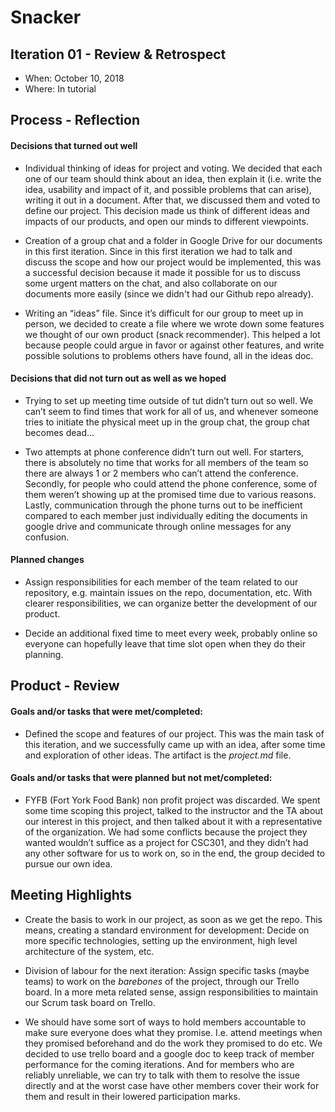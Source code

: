 # Snacker

## Iteration 01 - Review & Retrospect

* When: October 10, 2018
* Where: In tutorial

## Process - Reflection

#### Decisions that turned out well

* Individual thinking of ideas for project and voting. We decided that each one of our team should think about an idea, then explain it (i.e. write the idea, usability and impact of it, and possible problems that can arise), writing it out in a document. After that, we discussed them and voted to define our project. This decision made us think of different ideas and impacts of our products, and open our minds to different viewpoints.

* Creation of a group chat and a folder in Google Drive for our documents in this first iteration. Since in this first iteration we had to talk and discuss the scope and how our project would be implemented, this was a successful decision because it made it possible for us to discuss some urgent matters on the chat, and also collaborate on our documents more easily (since we didn't had our Github repo already).


* Writing an “ideas” file. Since it’s difficult for our group to meet up in person, we decided to create a file where we wrote down some features we thought of our own product (snack recommender). This helped a lot because people could argue in favor or against other features, and write possible solutions to problems others have found, all in the ideas doc.

#### Decisions that did not turn out as well as we hoped

* Trying to set up meeting time outside of tut didn’t turn out so well. We can’t seem to find times that work for all of us, and whenever someone tries to initiate the physical meet up in the group chat, the group chat becomes dead...


* Two attempts at phone conference didn’t turn out well. For starters, there is absolutely no time that works for all members of the team so there are always 1 or 2 members who can’t attend the conference. Secondly, for people who could attend the phone conference, some of them weren’t showing up at the promised time due to various reasons. Lastly, communication through the phone turns out to be inefficient compared to each member just individually editing the documents in google drive and communicate through online messages for any confusion.


#### Planned changes

* Assign responsibilities for each member of the team related to our repository, e.g. maintain issues on the repo, documentation, etc. With clearer responsibilities, we can organize better the development of our product.

 * Decide an additional fixed time to meet every week, probably online so everyone can hopefully leave that time slot open when they do their planning.

## Product - Review

#### Goals and/or tasks that were met/completed:

* Defined the scope and features of our project. This was the main task of this iteration, and we successfully came up with an idea, after some time and exploration of other ideas. The artifact is the *project.md* file.

#### Goals and/or tasks that were planned but not met/completed:

* FYFB (Fort York Food Bank)  non profit project was discarded. We spent some time scoping this project, talked to the instructor and the TA about our interest in this project, and then talked about it with a representative of the organization. We had some conflicts because the project they wanted wouldn’t suffice as a project for CSC301, and they didn’t had any other software for us to work on, so in the end, the group decided to pursue our own idea.

## Meeting Highlights


* Create the basis to work in our project, as soon as we get the repo. This means, creating a standard environment for development: Decide on more specific technologies, setting up the environment, high level architecture of the system, etc.

* Division of labour for the next iteration: Assign specific tasks (maybe teams) to work on the *barebones* of the project, through our Trello board. In a more meta related sense, assign responsibilities to maintain our Scrum task board on Trello.

* We should have some sort of ways to hold members accountable to make sure everyone does what they promise. I.e. attend meetings when they promised beforehand and do the work they promised to do etc. We decided to use trello board and a google doc to keep track of member performance for the coming iterations. And for members who are reliably unreliable, we can try to talk with them to resolve the issue directly and at the worst case have other members cover their work for them and result in their lowered participation marks.
